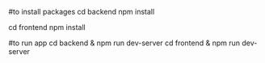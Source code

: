 #to install packages
cd backend
npm install

cd frontend 
npm install

#to run app
cd backend & npm run dev-server
cd frontend & npm run dev-server